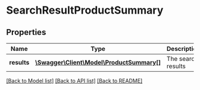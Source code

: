 # SearchResultProductSummary

## Properties
Name | Type | Description | Notes
------------ | ------------- | ------------- | -------------
**results** | [**\Swagger\Client\Model\ProductSummary[]**](ProductSummary.md) | The search results | [optional] 

[[Back to Model list]](../README.md#documentation-for-models) [[Back to API list]](../README.md#documentation-for-api-endpoints) [[Back to README]](../README.md)


